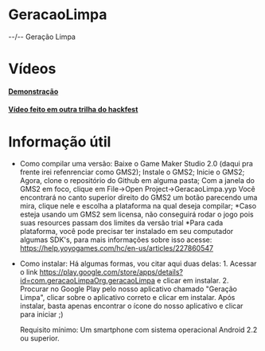 # GeracaoLimpa
--/--
Geração Limpa

# Vídeos
#### [Demonstração](https://youtu.be/CAhST5jxPf4)
#### [Vídeo feito em outra trilha do hackfest](https://youtu.be/7SSWZxibPmw)

# Informação útil
- Como compilar uma versão:
	Baixe o Game Maker Studio 2.0 (daqui pra frente irei refenrenciar como GMS2);
	Instale o GMS2;
	Inicie o GMS2;
	Agora, clone o repositório do Github em alguma pasta;
	Com a janela do GMS2 em foco, clique em File->Open Project->GeracaoLimpa.yyp
	Você encontrará no canto superior direito do GMS2 um botão parecendo uma mira, clique nele e escolha a plataforma na qual deseja compilar;
	*Caso esteja usando um GMS2 sem licensa, não conseguirá rodar o jogo pois suas resources passam dos limites da versão trial
	*Para cada plataforma, você pode precisar ter instalado em seu computador algumas SDK's, para mais informações sobre isso acesse: https://help.yoyogames.com/hc/en-us/articles/227860547

- Como instalar:
	Há algumas formas, vou citar aqui duas delas:
		1. Acessar o link https://play.google.com/store/apps/details?id=com.geracaoLimpaOrg.geracaoLimpa e clicar em instalar.
		2. Procurar no Google Play pelo nosso aplicativo chamado "Geração Limpa", clicar sobre o aplicativo correto e clicar em instalar.
	Após instalar, basta apenas encontrar o ícone do nosso aplicativo e clicar para iniciar ;)

	Requisito mínimo: Um smartphone com sistema operacional Android 2.2 ou superior.

